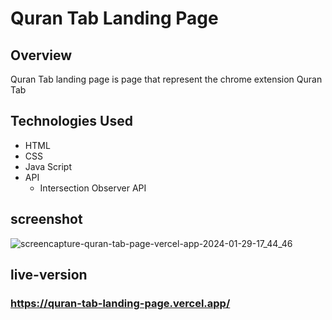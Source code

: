 # Quran Tab Landing Page

## Overview
Quran Tab landing page is page that represent the chrome extension Quran Tab

## Technologies Used
- HTML
- CSS
- Java Script
- API
  - Intersection Observer API
## screenshot
![screencapture-quran-tab-page-vercel-app-2024-01-29-17_44_46](https://github.com/mhmodfrmwi/Quran-tab-page/assets/151141036/5593f9dc-008a-4556-b2df-0dc8164ba662)
## live-version
### https://quran-tab-landing-page.vercel.app/
